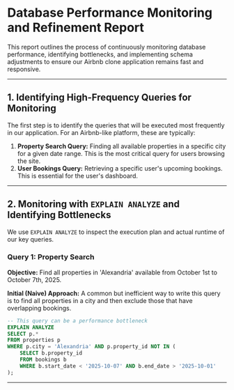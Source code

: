 # Database Performance Monitoring and Refinement Report

This report outlines the process of continuously monitoring database performance, identifying bottlenecks, and implementing schema adjustments to ensure our Airbnb clone application remains fast and responsive.

---

## 1. Identifying High-Frequency Queries for Monitoring

The first step is to identify the queries that will be executed most frequently in our application. For an Airbnb-like platform, these are typically:

1.  **Property Search Query:** Finding all available properties in a specific city for a given date range. This is the most critical query for users browsing the site.
2.  **User Bookings Query:** Retrieving a specific user's upcoming bookings. This is essential for the user's dashboard.

---

## 2. Monitoring with `EXPLAIN ANALYZE` and Identifying Bottlenecks

We use `EXPLAIN ANALYZE` to inspect the execution plan and actual runtime of our key queries.

### Query 1: Property Search

**Objective:** Find all properties in 'Alexandria' available from October 1st to October 7th, 2025.

**Initial (Naive) Approach:**
A common but inefficient way to write this query is to find all properties in a city and then exclude those that have overlapping bookings.

```sql
-- This query can be a performance bottleneck
EXPLAIN ANALYZE
SELECT p.*
FROM properties p
WHERE p.city = 'Alexandria' AND p.property_id NOT IN (
    SELECT b.property_id
    FROM bookings b
    WHERE b.start_date < '2025-10-07' AND b.end_date > '2025-10-01'
);
```
---

